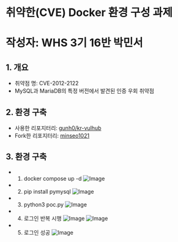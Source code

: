 # 취약한(CVE) Docker 환경 구성 과제
# 작성자: WHS 3기 16반 박민서

## 1. 개요
- 취약점 명: CVE-2012-2122
- MySQL과 MariaDB의 특정 버전에서 발견된 인증 우회 취약점

## 2. 환경 구축
- 사용한 리포지터리: [gunh0/kr-vulhub](https://github.com/gunh0/kr-vulhub)
- Fork한 리포지터리: [minseo1021](https://github.com/minseo1021/kr-vulhub.git)

## 3. 환경 구축
- 1. docker compose up -d
![Image](https://github.com/user-attachments/assets/cf953218-704c-40a3-9a40-07f5f1a29fb7)

- 2. pip install pymysql
![Image](https://github.com/user-attachments/assets/47337c86-0594-41b5-b530-7ab1637729b3)

- 3. python3 poc.py
![Image](https://github.com/user-attachments/assets/c424f465-6c53-4af3-a8c8-b4d1bf96e725)

- 4. 로그인 반복 시행
![Image](https://github.com/user-attachments/assets/041932f0-1d96-4334-934e-207e0b26006e)
![Image](https://github.com/user-attachments/assets/a6f0a2f5-fdf5-427a-adb0-98a1d7921d96)

- 5. 로그인 성공
![Image](https://github.com/user-attachments/assets/e6bad82f-58d7-4818-8f5d-d6ac437c5394)
